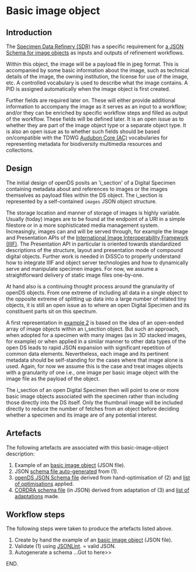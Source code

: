 # Basic image object
## Introduction
The [Specimen Data Refinery (SDR)](https://github.com/DiSSCo/sdr) has a specific requirement for [a JSON Schema for image objects](https://github.com/DiSSCo/SDR/issues/17) as inputs and outputs of refinement workflows.

Within this object, the image will be a payload file in jpeg format. This is accompanied by some basic information about the image, such as technical details of the image, the owning institution, the license for use of the image, etc. A controlled vocabulary is used to describe what the image contains. A PID is assigned automatically when the image object is first created. 

Further fields are required later on. These will either provide additional information to accompany the image as it serves as an input to a workflow; and/or they can be enriched by specific workflow steps and filled as output of the workflow. These fields will be defined later. It is an open issue as to whether they are part of the image object type or a separate object type. It is also an open issue as to whether such fields should be based on/compatible with the TDWG [Audubon Core (AC)](https://www.tdwg.org/standards/ac/) vocabularies for representing metadata for biodiversity multimedia resources and collections.

## Design
The initial design of openDS posits an 'i_section' of a Digital Specimen containing metadata about and references to images or the images themselves as payload files within the DS object. The i_section is represented by a self-contained `images` JSON object structure.

The storage location and manner of storage of images is highly variable. Usually (today) images are to be found at the endpoint of a URI in a simple filestore or in a more sophisticated media management system. Increasingly, images can and will be served through, for example the Image and Presentation APIs of the [International Image Interoperability Framework (IIIF)](https://iiif.io/). The Presentation API in particular is oriented towards standardized descriptions of the structure, layout and presentation mode of compound digital objects. Further work is needed in DiSSCo to properly understand how to integrate IIIF and object server technologies and how to dynamically serve and manipulate specimen images. For now, we assume a straightforward delivery of static image files one-by-one.

At hand also is a continuing thought process around the granularity of openDS objects. From one extreme of including all data in a single object to the opposite extreme of splitting up data into a large number of related tiny objects, it is still an open issue as to where an open Digital Specimen and its constituent parts sit on this spectrum.

A first representation in [example 2](basic-json-example2.md) is based on the idea of an open-ended array of image objects within an i_section object. But such an approach, when adopted for a specimen with many images (as in 3D stacked images, for example) or when applied in a similar manner to other data types of the open DS leads to rapid JSON expansion with significant repetition of common data elements. Nevertheless, each image and its pertinent metadata should be self-standing for the cases where that image alone is used. Again, for now we assume this is the case and treat images objects with a granularity of one i.e., one image per basic image object with the image file as the payload of the object.

The i_section of an open Digital Specimen then will point to one or more basic image objects associated with the specimen rather than including those directly into the DS itself. Only the thumbnail image will be included directly to reduce the number of fetches from an object before deciding whether a specimen and its image are of any potential interest.

## Artefacts
The following artefacts are associated with this basic-image-object description:
1. Example of an [basic image object](bio-example.json) (JSON file).
2. JSON [schema file auto-generated](auto-schema.json) from (1).
3. [openDS JSON Schema file](openDS-bio-schema.json) derived from hand-optimisation of (2) and [list of optimisations](bio-optimisations.md) applied.
4. [CORDRA schema file](bio-cordra-schema.json) (in JSON) derived from adaptation of (3) and [list of adaptations](bio-cordra-schema-adaptions.md) made.

## Workflow steps
The following steps were taken to produce the artefacts listed above.
1. Create by hand the example of an [basic image object](bio-example.json) (JSON file).
2. Validate (1) using [JSONLint](https://jsonlint.com/). = valid JSON.
3. Autogenerate a schema ...Got to here>>


END.